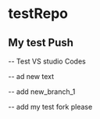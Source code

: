 # testRepo

## My test Push
 -- Test VS studio Codes

 -- ad new text

 -- add new_branch_1

-- add my test fork please
 
